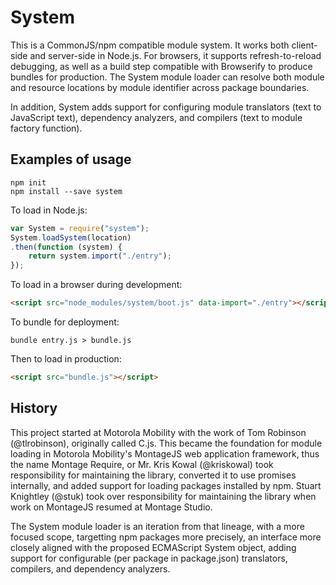 
# System

This is a CommonJS/npm compatible module system.
It works both client-side and server-side in Node.js.
For browsers, it supports refresh-to-reload debugging, as well as a build step
compatible with Browserify to produce bundles for production.
The System module loader can resolve both module and resource locations by
module identifier across package boundaries.

In addition, System adds support for configuring module translators (text to
JavaScript text), dependency analyzers, and compilers (text to module factory
function).

## Examples of usage

```
npm init
npm install --save system
```

To load in Node.js:

```js
var System = require("system");
System.loadSystem(location)
.then(function (system) {
    return system.import("./entry");
});
```

To load in a browser during development:

```html
<script src="node_modules/system/boot.js" data-import="./entry"></script>
```

To bundle for deployment:

```
bundle entry.js > bundle.js
```

Then to load in production:

```html
<script src="bundle.js"></script>
```

## History

This project started at Motorola Mobility with the work of Tom Robinson
(@tlrobinson), originally called C.js.
This became the foundation for module loading in Motorola Mobility's MontageJS
web application framework, thus the name Montage Require, or Mr.
Kris Kowal (@kriskowal) took responsibility for maintaining the library,
converted it to use promises internally, and added support for loading packages
installed by npm.
Stuart Knightley (@stuk) took over responsibility for maintaining the library
when work on MontageJS resumed at Montage Studio.

The System module loader is an iteration from that lineage, with a more focused
scope, targetting npm packages more precisely, an interface more closely
aligned with the proposed ECMAScript System object, adding support for
configurable (per package in package.json) translators, compilers, and
dependency analyzers.

<!-- TODO and configurable (through options) optimizers and instrumenters, as
well as support for resource loading and bundling. -->
